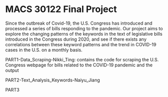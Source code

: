 # MACS 30122 Final Project

Since the outbreak of Covid-19, the U.S. Congress has introduced and
processed a series of bills responding to the pandemic. Our project aims to
explore the changing patterns of the keywords in the text of legislative bills
introduced in the Congress during 2020, and see if there exists any
correlations between these keyword patterns and the trend in COVID-19 cases in
the U.S. on a monthly basis.

PART1-Data_Scraping-Nikki_Ting: contains the code for scraping the U.S. Congress
webpage for bills related to the COVID-19 pandemic and the output

PART2-Text_Analysis_Keywords-Naiyu_Jiang

PART3
